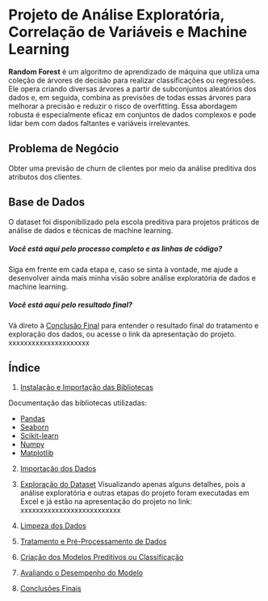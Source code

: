 # Projeto de Análise Exploratória, Correlação de Variáveis e Machine Learning

**Random Forest** é um algoritmo de aprendizado de máquina que utiliza uma coleção de árvores de decisão para realizar classificações ou regressões. Ele opera criando diversas árvores a partir de subconjuntos aleatórios dos dados e, em seguida, combina as previsões de todas essas árvores para melhorar a precisão e reduzir o risco de overfitting. Essa abordagem robusta é especialmente eficaz em conjuntos de dados complexos e pode lidar bem com dados faltantes e variáveis irrelevantes.

## Problema de Negócio

Obter uma previsão de churn de clientes por meio da análise preditiva dos atributos dos clientes.

## Base de Dados

O dataset foi disponibilizado pela escola preditiva para projetos práticos de análise de dados e técnicas de machine learning.

##### Você está aqui pelo processo completo e as linhas de código?

Siga em frente em cada etapa e, caso se sinta à vontade, me ajude a desenvolver ainda mais minha visão sobre análise exploratória de dados e machine learning.

##### Você está aqui pelo resultado final?

Vá direto à [Conclusão Final](#conclusão-final) para entender o resultado final do tratamento e exploração dos dados, ou acesse o link da apresentação do projeto. xxxxxxxxxxxxxxxxxxxxx

## Índice

1. [Instalação e Importação das Bibliotecas](src/importacao_bibliotecas.py)

Documentação das bibliotecas utilizadas:
- [Pandas](https://pandas.pydata.org/docs/)
- [Seaborn](https://seaborn.pydata.org/)
- [Scikit-learn](https://scikit-learn.org/stable/documentation.html)
- [Numpy](https://numpy.org/doc/)
- [Matplotlib](https://matplotlib.org/stable/index.html)

2. [Importação dos Dados](src/importacao_dados.py)

3. [Exploração do Dataset](src/exploracao_dataset.py)
Visualizando apenas alguns detalhes, pois a análise exploratória e outras etapas do projeto foram executadas em Excel e já estão na apresentação do projeto no link: xxxxxxxxxxxxxxxxxxxxxxxxxx 

4. [Limpeza dos Dados](src/limpeza_dados.py)

5. [Tratamento e Pré-Processamento de Dados](src/pre_processamento_dados.py)

6. [Criação dos Modelos Preditivos ou Classificação](src/criacao_modelos.py)

7. [Avaliando o Desempenho do Modelo](src/avaliacao_modelo.py)

8. [Conclusões Finais](conclusoes_finais.py)
